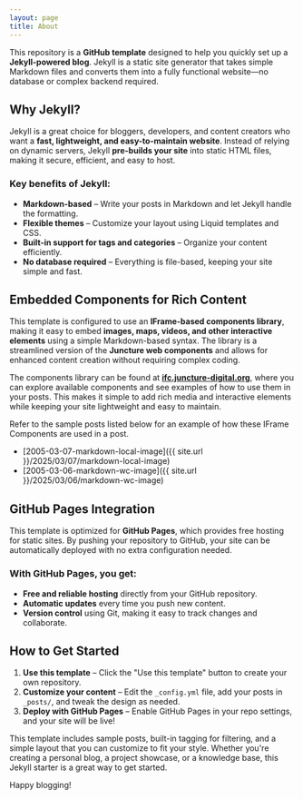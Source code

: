 ```yaml
---
layout: page
title: About
---
```


This repository is a **GitHub template** designed to help you quickly set up a **Jekyll-powered blog**. Jekyll is a static site generator that takes simple Markdown files and converts them into a fully functional website—no database or complex backend required.  

## Why Jekyll?  
Jekyll is a great choice for bloggers, developers, and content creators who want a **fast, lightweight, and easy-to-maintain website**. Instead of relying on dynamic servers, Jekyll **pre-builds your site** into static HTML files, making it secure, efficient, and easy to host.  

### Key benefits of Jekyll:  
- **Markdown-based** – Write your posts in Markdown and let Jekyll handle the formatting.  
- **Flexible themes** – Customize your layout using Liquid templates and CSS.  
- **Built-in support for tags and categories** – Organize your content efficiently.  
- **No database required** – Everything is file-based, keeping your site simple and fast.  

## Embedded Components for Rich Content  
This template is configured to use an **IFrame-based components library**, making it easy to embed **images, maps, videos, and other interactive elements** using a simple Markdown-based syntax. The library is a streamlined version of the **Juncture web components** and allows for enhanced content creation without requiring complex coding.  

The components library can be found at **[ifc.juncture-digital.org](https://ifc.juncture-digital.org)**, where you can explore available components and see examples of how to use them in your posts. This makes it simple to add rich media and interactive elements while keeping your site lightweight and easy to maintain.

Refer to the sample posts listed below for an example of how these IFrame Components are used in a post.

- [2005-03-07-markdown-local-image]({{ site.url }}/2025/03/07/markdown-local-image)
- [2005-03-06-markdown-wc-image]({{ site.url }}/2025/03/06/markdown-wc-image)

## GitHub Pages Integration  
This template is optimized for **GitHub Pages**, which provides free hosting for static sites. By pushing your repository to GitHub, your site can be automatically deployed with no extra configuration needed.  

### With GitHub Pages, you get:  
- **Free and reliable hosting** directly from your GitHub repository.  
- **Automatic updates** every time you push new content.  
- **Version control** using Git, making it easy to track changes and collaborate.  

## How to Get Started  
1. **Use this template** – Click the "Use this template" button to create your own repository.  
2. **Customize your content** – Edit the `_config.yml` file, add your posts in `_posts/`, and tweak the design as needed.  
3. **Deploy with GitHub Pages** – Enable GitHub Pages in your repo settings, and your site will be live!  

This template includes sample posts, built-in tagging for filtering, and a simple layout that you can customize to fit your style. Whether you're creating a personal blog, a project showcase, or a knowledge base, this Jekyll starter is a great way to get started.  

Happy blogging!